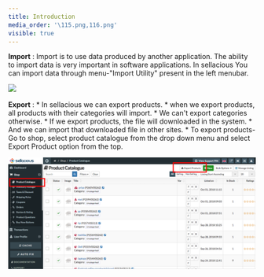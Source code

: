 ```yaml
---
title: Introduction
media_order: '\115.png,116.png'
visible: true
---
```


**Import** : Import is to use data produced by another application. The ability to import data is very important in              software applications. In sellacious You can import data through menu-"Import Utility" present in the                left menubar.

![](%5C115.png)

**Export** :  * In sellacious we can export products.
          * when we export products, all products with their categories will import.
          * We can't export categories otherwise.
          * If we export products, the file will downloaded in the system.
          * And we can import that downloaded file in other sites.
          * To export products- Go to shop, select product catalogue from the drop down menu and select Export                   Product option from the top. 

![](116.png)

 